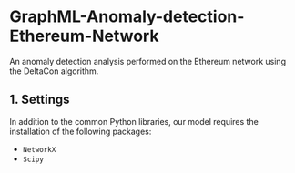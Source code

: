 # GraphML-Anomaly-detection-Ethereum-Network

An anomaly detection analysis performed on the Ethereum network using the DeltaCon algorithm.

## 1.  Settings

In addition to the common Python libraries, our model requires the installation of the following packages: 
- `NetworkX`
- `Scipy`

